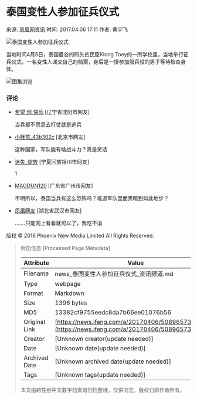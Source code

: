 # 泰国变性人参加征兵仪式

来源: [凤凰网资讯](http://news.ifeng.com/)
时间: 2017.04.06 17:11
作者: 黄宇飞

![泰国变性人参加征兵仪式](http://d.ifengimg.com/mw978_mh598/p0.ifengimg.com/a/2017_14/6913857300e2b51_size75_w930_h621.jpg)

当地时间4月5日，泰国曼谷的码头贫民窟Klong Toey的一所学校里，当地举行征兵仪式。一名变性人递交自己的档案，身后是一排参加服兵役的男子等待检查身体。

![图集浏览](http://y2.ifengimg.com/a/2015/0721/clos_ph.gif)

### 评论

- [希望 你 快乐](https://gentie.ifeng.com/myComments?guid=78904679) \[辽宁省沈阳市网友\]
    
    当兵都不愿意去打仗就是逃兵
- [小胖孩\_43b302c](https://gentie.ifeng.com/myComments?guid=70987820) \[北京市网友\]

    这种国家，军队能有啥战斗力？真是笑话
- [迷失\_绽放](https://gentie.ifeng.com/myComments?guid=72260099) \[宁夏回族银川市网友\]

    1
- [MAODUN120](https://gentie.ifeng.com/myComments?guid=2345049) \[广东省广州市网友\]

    不明所以，泰国当兵有这么恐怖吗？难道军队里面黑暗到如此地步？
- [凤凰网友](//comment.ifeng.com/viewpersonal.php?uname=凤凰网友&guid=78244726) \[湖北省武汉市网友\]

    .......只能网上看看就可以了，我吃不消

版权 © 2016 Phoenix New Media Limited All Rights Reserved.

> 附加信息 [Processed Page Metadata]
>
> | Attribute       | Value                                  |
> |-----------------|----------------------------------------|
> | Filename        | news_泰国变性人参加征兵仪式_资讯频道.md                             |
> | Type            | webpage                                 |
> | Format          | Markdown                               |
> | Size            | 1396 bytes                           |
> | MD5             | 13382cf9755eedc8da7b66ee01076b56                                  |
> | Original Link   | [https://news.ifeng.com/a/20170406/50896573_0.shtml](https://news.ifeng.com/a/20170406/50896573_0.shtml)                         |
> | Creator         | [Unknown creator(update needed)]                              |
> | Date            | [Unknown date(update needed)]                                 |
> | Archived Date   | [Unknown archived date(update needed)]                             |
> | Tags            | [Unknown tags(update needed)]                                 |
>
> 本文由跨性别中文数字档案馆归档整理，仅供浏览。版权归原作者所有。
>